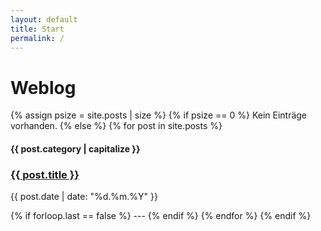 ```yaml
---
layout: default
title: Start
permalink: /
---
```

<h1>Weblog</h1>
{% assign psize = site.posts | size %}
{% if psize == 0 %}
Kein Einträge vorhanden.
{% else %}
{% for post in site.posts %}
<h4>{{ post.category | capitalize }}</h4>
<h3><a href="{{ post.url }}">{{ post.title }}</a></h3>
<p>{{ post.date | date: "%d.%m.%Y" }}</p>
{% if forloop.last == false %}
---
{% endif %}
{% endfor %}
{% endif %}
